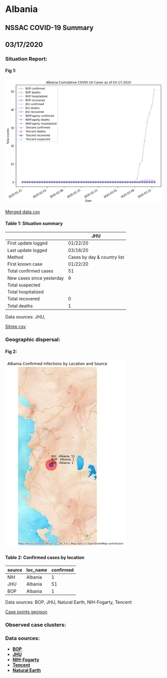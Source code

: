 # Albania
## NSSAC COVID-19 Summary
## 03/17/2020



### Situation Report:
#### Fig 1:
![Albania cases](../merged_histories/Albania_merged_histories.png)

[Merged data csv](https://github.com/SchlittDataSci/SchlittDataSci.github.io/blob/master/data/tables/Albania_merged_daily.csv)

#### Table 1: Situation summary


|                           | JHU                         |
|---------------------------|-----------------------------|
| First update logged       | 01/22/20                    |
| Last update logged        | 03/16/20                    |
| Method                    | Cases by day & country list |
| First known case          | 01/22/20                    |
| Total confirmed cases     | 51                          |
| New cases since yesterday | 9                           |
| Total suspected           |                             |
| Total hospitalized        |                             |
| Total recovered           | 0                           |
| Total deaths              | 1                           |

Data sources: JHU, 


[Sitrep csv](https://github.com/SchlittDataSci/SchlittDataSci.github.io/blob/master/data/tables/Albania_sitrep.csv)

### Geographic dispersal:
#### Fig 2:
![Albania mapped](../case_locs/Albania_case_locs.png)

#### Table 2: Confirmed cases by location


| source   | loc_name   |   confirmed |
|----------|------------|-------------|
| NIH      | Albania    |           1 |
| JHU      | Albania    |          51 |
| BOP      | Albania    |           1 |

Data sources: BOP, JHU, Natural Earth, NIH-Fogarty, Tencent


[Case points geojson](https://github.com/SchlittDataSci/SchlittDataSci.github.io/blob/master/data/shapes/Albania_case_locs.geojson)

### Observed case clusters:
### Data sources:
* **[BOP](https://github.com/beoutbreakprepared/nCoV2019)**
* **[JHU](https://github.com/CSSEGISandData/COVID-19)** 
* **[NIH-Fogarty](https://docs.google.com/spreadsheets/d/1jS24DjSPVWa4iuxuD4OAXrE3QeI8c9BC1hSlqr-NMiU/edit#gid=1187587451)** 
* **[Tencent](https://news.qq.com/zt2020/page/feiyan.htm)**
* **[Natural Earth](https://www.naturalearthdata.com/forums/forum/natural-earth-map-data/cultural-vectors/admin-1-states-provinces-and-their-boundaries/)**

<!-- Global site tag (gtag.js) - Google Analytics -->
<script async src="https://www.googletagmanager.com/gtag/js?id=UA-158816269-1"></script>
<script>
  window.dataLayer = window.dataLayer || [];
  function gtag(){dataLayer.push(arguments);}
  gtag('js', new Date());

  gtag('config', 'UA-158816269-1');
</script>